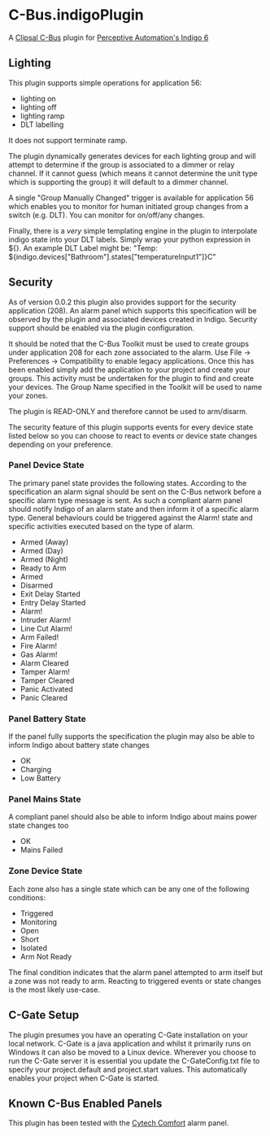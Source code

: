 C-Bus.indigoPlugin
==================

A [Clipsal C-Bus](http://www.clipsal.com/consumer/products/smart_home_technology/c-bus_home_control) plugin for [Perceptive Automation's Indigo 6](http://www.perceptiveautomation.com/indigo/index.html)

Lighting
--------

This plugin supports simple operations for application 56:

* lighting on
* lighting off
* lighting ramp
* DLT labelling

It does not support terminate ramp.

The plugin dynamically generates devices for each lighting group and will attempt to determine if the group is associated to a dimmer or relay channel.  If it cannot guess (which means it cannot determine the unit type which is supporting the group) it will default to a dimmer channel.  

A single "Group Manually Changed" trigger is available for application 56 which enables you to monitor for human initiated group changes from a switch (e.g. DLT).  You can monitor for on/off/any changes.

Finally, there is a *very* simple templating engine in the plugin to interpolate indigo state into your DLT labels.  Simply wrap your python expression in ${}.  An example DLT Label might be: "Temp: ${indigo.devices["Bathroom"].states["temperatureInput1"]}C"

Security
--------

As of version 0.0.2 this plugin also provides support for the security application (208).  An alarm panel which supports this specification will be observed by the plugin and associated devices created in Indigo.  Security support should be enabled via the plugin configuration.

It should be noted that the C-Bus Toolkit must be used to create groups under application 208 for each zone associated to the alarm.  Use File -> Preferences -> Compatibility to enable legacy applications.  Once this has been enabled simply add the application to your project and create your groups.  This activity must be undertaken for the plugin to find and create your devices.  The Group Name specified in the Toolkit will be used to name your zones.

The plugin is READ-ONLY and therefore cannot be used to arm/disarm.

The security feature of this plugin supports events for every device state listed below so you can choose to react to events or device state changes depending on your preference.

### Panel Device State

The primary panel state provides the following states.  According to the specification an alarm signal should be sent on the C-Bus network before a specific alarm type message is sent.  As such a compliant alarm panel should notify Indigo of an alarm state and then inform it of a specific alarm type.  General behaviours could be triggered against the Alarm! state and specific activities executed based on the type of alarm.

* Armed (Away)
* Armed (Day)
* Armed (Night)					
* Ready to Arm
* Armed
* Disarmed
* Exit Delay Started
* Entry Delay Started
* Alarm!
* Intruder Alarm!
* Line Cut Alarm!
* Arm Failed!
* Fire Alarm!
* Gas Alarm!
* Alarm Cleared
* Tamper Alarm!
* Tamper Cleared
* Panic Activated
* Panic Cleared

### Panel Battery State

If the panel fully supports the specification the plugin may also be able to inform Indigo about battery state changes

* OK
* Charging
* Low Battery

### Panel Mains State

A compliant panel should also be able to inform Indigo about mains power state changes too

* OK
* Mains Failed

### Zone Device State

Each zone also has a single state which can be any one of the following conditions:

* Triggered
* Monitoring
* Open
* Short
* Isolated
* Arm Not Ready

The final condition indicates that the alarm panel attempted to arm itself but a zone was not ready to arm.  Reacting to triggered events or state changes is the most likely use-case.

C-Gate Setup
------------

The plugin presumes you have an operating C-Gate installation on your local network.  C-Gate is a java application and whilst it primarily runs on Windows it can also be moved to a Linux device.  Wherever you choose to run the C-Gate server it is essential you update the C-GateConfig.txt file to specify your project.default and project.start values.  This automatically enables your project when C-Gate is started.

Known C-Bus Enabled Panels
--------------------------

This plugin has been tested with the [Cytech Comfort](http://www.cytech.biz) alarm panel.

